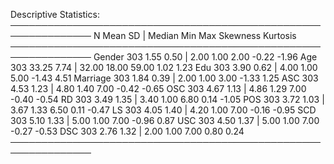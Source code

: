 Descriptive Statistics:
───────────────────────────────────────────────────────────────
            N  Mean   SD | Median   Min   Max Skewness Kurtosis
───────────────────────────────────────────────────────────────
Gender    303  1.55 0.50 |   2.00  1.00  2.00    -0.22    -1.96
Age       303 33.25 7.74 |  32.00 18.00 59.00     1.02     1.23
Edu       303  3.90 0.62 |   4.00  1.00  5.00    -1.43     4.51
Marriage  303  1.84 0.39 |   2.00  1.00  3.00    -1.33     1.25
ASC       303  4.53 1.23 |   4.80  1.40  7.00    -0.42    -0.65
OSC       303  4.67 1.13 |   4.86  1.29  7.00    -0.40    -0.54
RD        303  3.49 1.35 |   3.40  1.00  6.80     0.14    -1.05
POS       303  3.72 1.03 |   3.67  1.33  6.50     0.11    -0.47
LS        303  4.05 1.40 |   4.20  1.00  7.00    -0.16    -0.95
SCD       303  5.10 1.33 |   5.00  1.00  7.00    -0.96     0.87
USC       303  4.50 1.37 |   5.00  1.00  7.00    -0.27    -0.53
DSC       303  2.76 1.32 |   2.00  1.00  7.00     0.80     0.24
───────────────────────────────────────────────────────────────

